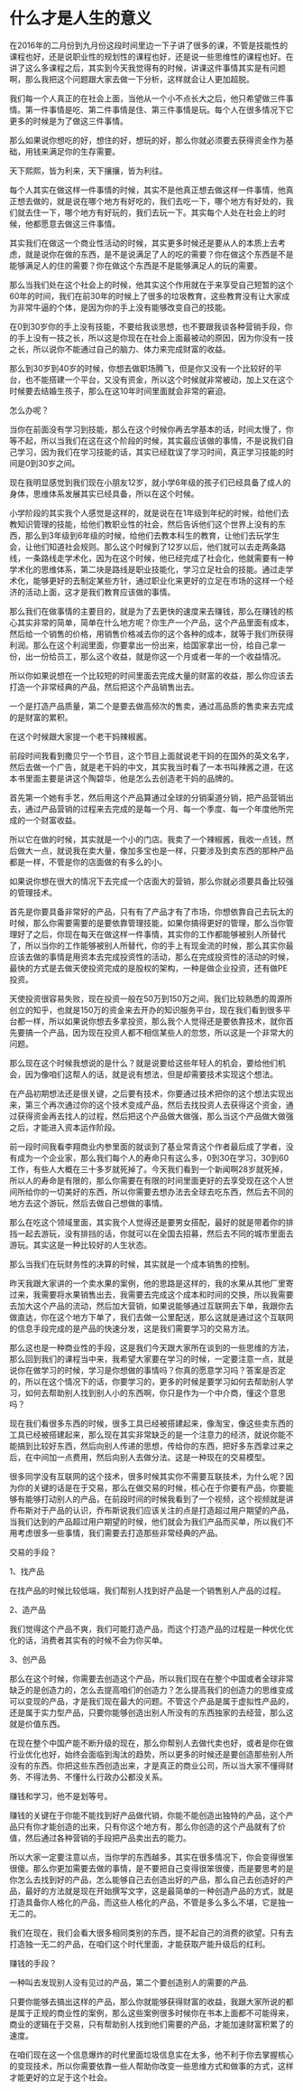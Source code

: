 # 什么才是人生的意义

在2016年的二月份到九月份这段时间里边一下子讲了很多的课，不管是技能性的课程也好，还是说职业性的规划性的课程也好，还是说一些思维性的课程也好。在讲了这么多课程之后，其实到今天我觉得有的时候，讲课这件事情其实是有问题啊，那么我把这个问题跟大家去做一下分析，这样就会让人更加超脱。

我们每一个人真正的在社会上面，当他从一个小不点长大之后，他只希望做三件事情。第一件事情是吃、第二件事情是住、第三件事情是玩。每个人在很多情况下它更多的时候是为了做这三件事情。

那么如果说你想吃的好，想住的好，想玩的好，那么你就必须要去获得资金作为基础，用钱来满足你的生存需要。

天下熙熙，皆为利来，天下攘攘，皆为利往。

每个人其实在做这样一件事情的时候，其实不是他真正想去做这样一件事情，他真正想去做的，就是说在哪个地方有好吃的，我们去吃一下，哪个地方有好处的，我们就去住一下，哪个地方有好玩的，我们去玩一下。其实每个人处在社会上的时候，他都愿意去做这三件事情。

其实我们在做这一个商业性活动的时候，其实更多时候还是要从人的本质上去考虑，就是说你在做的东西，是不是说满足了人的吃的需要？你在做这个东西是不是能够满足人的住的需要？你在做这个东西是不是能够满足人的玩的需要。

那么当我们处在这个社会上的时候，他其实这个作用就在于来享受自己短暂的这个60年的时间，我们在前30年的时候上了很多的垃圾教育，这些教育没有让大家成为非常牛逼的个体，是因为你的手上没有能够改变自己的技能。

在0到30岁你的手上没有技能，不要给我谈思想，也不要跟我谈各种营销手段，你的手上没有一技之长，所以这是你现在在社会上面最被动的原因，因为你没有一技之长，所以说你不能通过自己的脑力、体力来完成财富的收益。

那么到30岁到40岁的时候，你想去做职场腾飞，但是你又没有一个比较好的平台，也不能搭建一个平台，又没有资金，所以这个时候就非常被动，加上又在这个时候要去结婚生孩子，那么在这10年时间里面就会非常的窘迫。

怎么办呢？

当你在前面没有学习到技能，那么在这个时候你再去学基本的话，时间太慢了，你等不起，所以当我们在这在这个阶段的时候，其实最应该做的事情，不是说我们自己学习，因为我们在学习技能的话，其实已经耽误了学习时间，真正学习技能的时间是0到30岁之间。

现在我明显感觉到我们现在小朋友12岁，就小学6年级的孩子们已经具备了成人的身体，思维体系发展其实已经具备，所以在这个时候。

小学阶段的其实我个人感觉是这样的，就是说在在1年级到年纪的时候，给他们去教知识管理的技能，给他们教职业性的社会，然后告诉他们这个世界上没有的东西，那么到3年级到6年级的时候，给他们去教本科生的教育，让他们去玩学生会，让他们知道社会规则。那么这个时候到了12岁以后，他们就可以去走两条路线，一条路线走学术化，因为在这个时候，他已经完成了社会化，他就需要有一种学术化的思维体系，第二块是路线是职业技能化，学习立足社会的技能。通过走学术化，能够更好的去制定某些方针，通过职业化来更好的立足在市场的这样一个经济的活动上面，这才是我们教育应该做的事情。

那么我们在做事情的主要目的，就是为了去更快的速度来去赚钱，那么在赚钱的核心其实非常的简单，简单在什么地方呢？你生产一个产品，这个产品里面有成本，然后给一个销售的价格，用销售价格减去你的这个各种的成本，就等于我们所获得利润。那么在这个利润里面，你要拿出一份出来，给国家拿出一份，给自己拿一份，出一份给员工，那么这个收益，就是你这一个月或者一年的一个收益情况。

所以你如果说想在一个比较短的时间里面去完成大量的财富的收益，那么你应该去打造一个非常经典的产品，然后把这个产品销售出去。

一个是打造产品质量，第二个是要去做高频次的售卖，通过高品质的售卖来去完成的是财富的累积。

在这个时候跟大家提一个老干妈辣椒酱。

前段时间我看到撒贝宁一个节目，这个节目上面就说老干妈的在国外的英文名字，然后去做一个广告，就是老干妈的中文，其实我当时看了一本书叫辣酱之道，在这本书里面主要是讲这个陶碧华，他是怎么去创造老干妈的品牌的。

首先第一个她有手艺，然后用这个产品算通过全球的分销渠道分销，把产品营销出去，通过产品营销的过程来去完成的是每一个月、每一个季度、每一个年度他所完成的一个财富收益。

所以它在做的时候，其实就是一个小的门店。我卖了一个辣椒酱，我收一点钱，然后做大一点，就说我在卖大量，像加多宝也是一样，只要涉及到卖东西的那种产品都是一样，不管是你的店面做的有多么的小。

如果说你想在很大的情况下去完成一个店面大的营销，那么你就必须要具备比较强的管理技术。

首先是你要具备非常好的产品，只有有了产品才有了市场，你想依靠自己去玩太的时候，那么你需要需要的是要依靠管理技能，如果你搞得更好的管理，那么当你管理好了之后，你现在每天在做这样一件事情，其实你的工作都能够被别人所替代了，所以当你的工作能够被别人所替代，你的手上有现金流的时候，那么其实你最应该去做的事情是用资本去完成投资性的活动，那么在完成投资性的活动的时候，最快的方式是去做天使投资完成的是股权的架构，一种是做企业投资，还有做PE投资。

天使投资很容易失败，现在投资一般在50万到150万之间，我们比较熟悉的周源所创立的知乎，也就是150万的资金来去开办的知识服务平台，现在我们看到很多平台都一样，所以如果说你想去多拿投资，那么我个人觉得还是要依靠技术，就你首先要搞一个产品，因为现在投资人都不相信某些人的忽悠，所以这是一个非常大的问题。

那么现在这个时候我想说的是什么？就是说要给这些年轻人的机会，要给他们机会，因为像咱们这帮人的话，就是说有想法，但是却需要技术实现这个想法。

在产品初期想法还是很关键，之后要有技术，你要通过技术把你的这个想法实现出来，第三个再次通过你的这个技术变成产品，然后去找投资人去获得这个资金，通过获得资金再去找人的过程，然后把这个产品做大做强，那么当这个产品做大做强之后，才能进入资本运作阶段。

前一段时间我看李翔商业内参里面的就谈到了基业常青这个作者最后成了学者，没有成为一个企业家，那么我们每个人的寿命只有这么多，0到30在学习，30到60工作，有些人大概在三十多岁就死掉了。今天我们看到一个新闻啊28岁就死掉，所以人的寿命是有限的，那么你需要在有限的时间里面更好的去享受现在这个人世间所给你的一切美好的东西，所以你需要去想办法去全球去吃东西，然后去不同的地方去这个游玩，然后去做自己想做的事情。

那么在吃这个领域里面，其实我个人觉得还是要男女搭配，最好的就是带着你的排挡一起去游玩，没有排挡的话，你就可以在全国去招募，然后去不同的城市里面去游玩。其实这是一种比较好的人生状态。

那么当我们在玩财务性的决算的时候，其实就是一个成本销售的控制。

昨天我跟大家讲的一个卖水果的案例，他的思路是这样的，我的水果从其他厂里寄过来，我需要将水果销售出去，我需要去完成这个成本和时间的交换，所以我需要去加大这个产品的流动，然后加大营销，如果说能够通过互联网去下单，我跟你去做直达，你在这个地方下单了，我们去做一公里配送，那么这就是通过这个互联网的信息手段完成的是产品的快速分发，这是我们需要学习的交易方法。

那么这也是一种商业性的手段，这是我们今天跟大家所在谈到的一些思维的方法，那么回到我们的课程当中来，我希望大家要在学习的时候，一定要注意一点，就是说你在做学习的时候，学习是你想做的事情吗？你真的愿意学习吗？答案是否定的，所以在这个情况下的话，你要学习的，更多的时候是要学习如何去帮助别人学习，如何去帮助别人找到别人小的东西啊，你只是作为一个中介商，懂这个意思吗？

现在我们看很多东西的时候，很多工具已经被搭建起来，像淘宝，像这些卖东西的工具已经被搭建起来，那么现在其实非常缺乏的是一个注意力的经济，就说你能不能搞到比较好东西，然后向别人传递的思想，传给你的东西，把好多东西拿过来之后，在中间加一点费用，然后向别人去做分法。这是一种现在的交易模型。

很多同学没有互联网的这个技术，很多时候其实你不需要互联技术，为什么呢？因为你的关键的话是在于交易，那么在做交易的时候，核心在于你要有产品，你要能够有能够打动别人的产品，在前段时间的时候我看到了一个视频，这个视频就是讲乔布斯对于产品的认识，乔布斯说我们应该关注的点是打造超过用户期望的产品，当我们达到的产品超过用户期望的时候，他们就会为我们产品而买单，所以我们不用考虑很多一些事情，我们需要去打造那些非常经典的产品。

交易的手段？

1、找产品

在找产品的时候比较低端，我们帮别人找到好产品是一个销售别人产品的过程。

2、造产品

我们觉得这个产品不爽，我们可能打造产品，而这个打造产品的过程是一种优化优化的话，消费者其实有的时候不会为你买单。

3、创产品

那么在这个时候，你需要去创造这个产品，所以我们现在在整个中国或者全球非常缺乏的是创造力的，怎么去提高咱们的创造力？怎么提高我们的创造力的思维变成可以变现的产品，才是我们现在最大的问题。不管这个产品是属于虚拟性产品的，还是属于实力型产品，只要你能够创造出别人所没有的东西独家的去经营，那么这就是价值东西。

在现在整个中国产能不断升级的现在，那么你帮别人去做代卖也好，或者是你在做行业优化也好，始终会面临到淘汰的趋势，所以更多的时候还是要创造那些别人所没有的东西。你把这些东西创造出来，才是真正的商业公司，所以当大家不懂得财务、不得法务、不懂什么行政办公都没关系。

赚钱和学习，他不是划等号。

赚钱的关键在于你能不能找到好产品做代销，你能不能创造出独特的产品，这个产品只有你才能创造的出来，只有你这个地方有，那么你创造的这个产品就有了价值，然后通过各种营销的手段把产品卖出去的能力。

所以大家一定要注意以点，当你学的东西越多，其实在很多情况下，你会变得很笨很傻。那么你更加需要去做的事情，是不要把自己变得很笨很傻，而是要思考的是你怎么去找到好的产品，怎么能够自己去创造出好的产品，那么自己去创造好的产品，最好的方法就是现在开始撰写文字，这是最简单的一种创造产品的方式，就是打造具备你人格化的产品，而这些人格化的产品，不管是多么多么不堪，它是独一无二的。

我们在现在，我们会看大很多相同类别的东西，提不起自己的消费的欲望。只有去打造独一无二的产品，在咱们这个时代里面，才能获取产能升级后的红利。

赚钱的手段？

一种叫去发现别人没有见过的产品，第二个要创造别人的需要的产品.

只要你能够去搞出这样的产品，那么你就能够获得财富的收益，我跟大家所说的都是属于正规的商业性的案例，那么这些案例很多时候你在书本上面都不可能得来，商业的逻辑在于交易，只有帮助别人找到他们需要的产品，才能加速财富积累了的速度。

在咱们现在这一个信息爆炸的时代里面垃圾信息实在太多，他不利于你去掌握核心的变现技术，所以你需要依靠一些人帮助你改变一些思维方式和做事的方式，这样才能更好的立足于这个社会。

